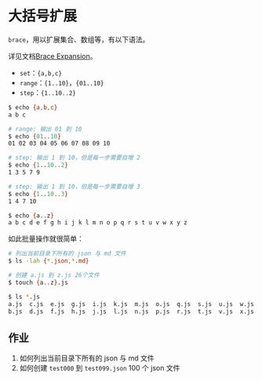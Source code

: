 # 大括号扩展

`brace`，用以扩展集合、数组等，有以下语法。

详见文档[Brace Expansion](https://www.gnu.org/software/bash/manual/bash.html#Brace-Expansion)。

+ `set`：`{a,b,c}`
+ `range`：`{1..10}`，`{01..10}`
+ `step`：`{1..10..2}`

``` bash
$ echo {a,b,c}
a b c

# range: 输出 01 到 10
$ echo {01..10}
01 02 03 04 05 06 07 08 09 10

# step: 输出 1 到 10，但是每一步需要自增 2
$ echo {1..10..2}
1 3 5 7 9

# step: 输出 1 到 10，但是每一步需要自增 3
$ echo {1..10..3}
1 4 7 10

$ echo {a..z}
a b c d e f g h i j k l m n o p q r s t u v w x y z
```

如此批量操作就很简单：

``` bash
# 列出当前目录下所有的 json 与 md 文件
$ ls -lah {*.json,*.md}

# 创建 a.js 到 z.js 26个文件
$ touch {a..z}.js

$ ls *.js
a.js  c.js  e.js  g.js  i.js  k.js  m.js  o.js  q.js  s.js  u.js  w.js  y.js
b.js  d.js  f.js  h.js  j.js  l.js  n.js  p.js  r.js  t.js  v.js  x.js  z.js
```

## 作业

1. 如何列出当前目录下所有的 json 与 md 文件
1. 如何创建 `test000` 到 `test099.json` 100 个 json 文件
